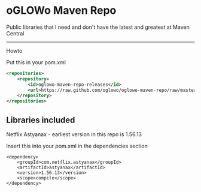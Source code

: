 oGLOWo Maven Repo
================

Public libraries that I need and don't have the latest and greatest at Maven Central

------------------------
Howto

Put this in your pom.xml

```xml
<repositories>
    <repository>
        <id>oglowo-maven-repo-releases</id>
        <url>https://raw.github.com/oglowo/oglowo-maven-repo/raw/master/releases</url>
    </repository>
</repositories>
```

Libraries included
------------------
Netflix Astyanax - earliest version in this repo is 1.56.13

Insert this into your pom.xml in the dependencies section

```
<dependency>
    <groupId>com.netflix.astyanax</groupId>
    <artifactId>astyanax</artifactId>
    <version>1.56.13</version>
    <scope>compile</scope>
</dependency>
```

